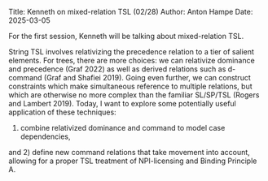 Title: Kenneth on mixed-relation TSL (02/28)
Author: Anton Hampe
Date: 2025-03-05

For the first session, Kenneth will be talking about mixed-relation TSL.

String TSL involves relativizing the precedence relation to a tier of salient elements. 
For trees, there are more choices: we can relativize dominance and precedence (Graf 2022) as well as derived relations such as d-command (Graf and Shafiei 2019). 
Going even further, we can construct constraints which make simultaneous reference to multiple relations, but which are otherwise no more complex than the familiar SL/SP/TSL (Rogers and Lambert 2019). 
Today, I want to explore some potentially useful application of these techniques: 

1) combine relativized dominance and command to model case dependencies, 

and 2) define new command relations that take movement into account, allowing for a proper TSL treatment of NPI-licensing and Binding Principle A.
